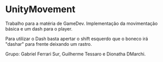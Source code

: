 # UnityMovement
Trabalho para a matéria de GameDev. Implementação da movimentação básica e um dash para o player.

Para utilizar o Dash basta apertar o shift esquerdo que o boneco irá "dashar" para frente deixando um rastro.

Grupo: Gabriel Ferrari Sur, Guilherme Tessaro e Dionatha DMarchi.

